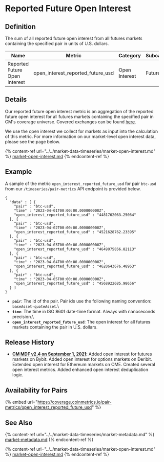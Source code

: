 # Reported Future Open Interest

## Definition

The sum of all reported future open interest from all futures markets containing the specified pair in units of U.S. dollars.

| Name                          | Metric                                | Category      | Subcategory | Type | Unit | Frequency |
| ----------------------------- | ------------------------------------- | ------------- | ----------- | ---- | ---- | --------- |
| Reported Future Open Interest | open\_interest\_reported\_future\_usd | Open Interest | Future      | Sum  | USD  | 1h, 1d    |

## Details

Our reported future open interest metric is an aggregation of the reported future open interest for all futures markets containing the specified pair in CM's coverage universe. Covered exchanges can be found [here](../../market-data/all-exchanges.md).

We use the open interest we collect for markets as input into the calculation of this metric. For more information on our market-level open interest data, please see the page below.

{% content-ref url="../../market-data-timeseries/market-open-interest.md" %}
[market-open-interest.md](../../market-data-timeseries/market-open-interest.md)
{% endcontent-ref %}

## Example

A sample of the metric `open_interest_reported_future_usd` for pair `btc-usd` from our `/timeseries/pair-metrics` API endpoint is provided below.

```
{
  "data" : [ {
    "pair" : "btc-usd",
    "time" : "2023-04-01T00:00:00.000000000Z",
    "open_interest_reported_future_usd" : "4481762063.25064"
  }, {
    "pair" : "btc-usd",
    "time" : "2023-04-02T00:00:00.000000000Z",
    "open_interest_reported_future_usd" : "4521628762.23395"
  }, {
    "pair" : "btc-usd",
    "time" : "2023-04-03T00:00:00.000000000Z",
    "open_interest_reported_future_usd" : "4649075856.82113"
  }, {
    "pair" : "btc-usd",
    "time" : "2023-04-04T00:00:00.000000000Z",
    "open_interest_reported_future_usd" : "4620643676.48963"
  }, {
    "pair" : "btc-usd",
    "time" : "2023-04-05T00:00:00.000000000Z",
    "open_interest_reported_future_usd" : "4568922685.98656"
  } ]
}
```

* **`pair`**: The id of the pair. Pair ids use the following naming convention: `baseAsset-quoteAsset`.\\
* **`time`**: The time in ISO 8601 date-time format. Always with nanoseconds precision.\\
* **`open_interest_reported_future_usd`**: The open interest for all futures markets containing the pair in U.S. dollars.

## Release History

* [**CM MDF v2.4 on September 1, 2021**](https://coinmetrics.io/cm-market-data-feed-v2-4-release-notes/): Added open interest for futures markets on Bybit. Added open interest for options markets on Deribit. Extended open interest for Ethereum markets on CME. Created several open interest metrics. Added enhanced open interest deduplication logic.

## Availability for Pairs

{% embed url="https://coverage.coinmetrics.io/pair-metrics/open_interest_reported_future_usd" %}

## See Also

{% content-ref url="../../market-data-timeseries/market-metadata.md" %}
[market-metadata.md](../../market-data-timeseries/market-metadata.md)
{% endcontent-ref %}

{% content-ref url="../../market-data-timeseries/market-open-interest.md" %}
[market-open-interest.md](../../market-data-timeseries/market-open-interest.md)
{% endcontent-ref %}
